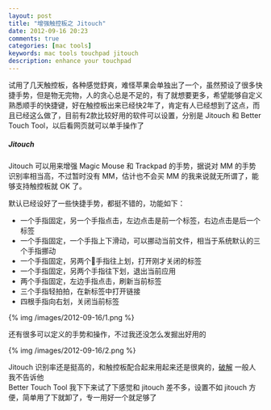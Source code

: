 ```yaml
---
layout: post
title: "增强触控板之 Jitouch"
date: 2012-09-16 20:23
comments: true
categories: [mac tools]
keywords: mac tools touchpad jitouch
description: enhance your touchpad
---
```

试用了几天触控板，各种感觉舒爽，难怪苹果会单独出了一个，虽然预设了很多快捷手势，但是物无完物，人的贪心总是不足的，有了就想要更多，希望能够自定义熟悉顺手的快捷键，好在触控板出来已经快2年了，肯定有人已经想到了这点，而且已经这么做了，目前有2款比较好用的软件可以设置，分别是 Jitouch  和 Better Touch Tool，以后看网页就可以单手操作了
<!--more-->

##### Jitouch

Jitouch 可以用来增强 Magic Mouse 和 Trackpad 的手势，据说对 MM 的手势识别率相当高，不过暂时没有 MM，估计也不会买 MM 的我来说就无所谓了，能够支持触控板就 OK 了。

默认已经设好了一些快捷手势，都挺不错的，功能如下：

- 一个手指固定，另一个手指点击，左边点击是前一个标签，右边点击是后一个标签
- 一个手指固定，一个手指上下滑动，可以挪动当前文件，相当于系统默认的三个手指挪动
- 一个手指固定，另两个手指往上划，打开刚才关闭的标签
- 一个手指固定，另两个手指往下划，退出当前应用
- 两个手指固定，左边手指点击，刷新当前标签
- 三个手指轻拍拍，在新标签中打开链接
- 四根手指向右划，关闭当前标签

{% img /images/2012-09-16/1.png %}

还有很多可以定义的手势和操作，不过我还没怎么发掘出好用的

{% img /images/2012-09-16/2.png %}

Jitouch 识别率还是挺高的，和触控板配合起来用起来还是很爽的，[破解](http://soft.macx.cn/3788.htm) 一般人我不告诉他   
Better Touch Tool 我下下来试了下感觉和 jitouch 差不多，设置不如 jitouch 方便，简单用了下就卸了，专一用好一个就足够了